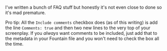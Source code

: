 I've written a bunch of FAQ stuff but honestly it's not even close to done so it's mad premature.

Pro tip: All the `Include comments` checkbox does (as of this writing) is add the line `Comments: true` and then two new lines to the very top of your screenplay. If you *always* want comments to be included, just add that to the metadata in your Fountain file and you won't need to check the box all the time.
